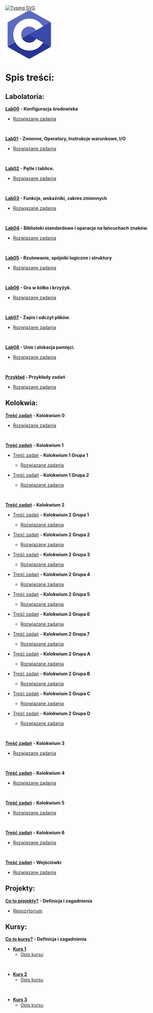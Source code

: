
 [![Typing SVG](https://readme-typing-svg.herokuapp.com?font=Fira+Code&weight=500&size=40&pause=1000&color=000000&width=600&height=100&lines=J%C4%99zyk+C)](https://github.com/dawidolko/Programming-C)
<br>![C](C.png)

# Spis treści:

## Labolatoria:

**[Lab00](LAB00/README.md) - Konfiguracja środowiska**
 - [Rozwiązane zadania](https://github.com/dawidolko/Programming-C/tree/main/LAB00)

<br>


**[Lab01](LAB01/README.md) - Zmienne, Operatory, Instrukcje warunkowe, I/O**
 - [Rozwiązane zadania](https://github.com/dawidolko/Programming-C/tree/main/LAB01)

<br>

**[Lab02](LAB02/README.md) - Pętle i tablice.**
 - [Rozwiązane zadania](https://github.com/dawidolko/Programming-C/tree/main/LAB02)

<br>

**[Lab03](LAB03/README.md) - Funkcje, wskaźniki, zakres zmiennych**
 - [Rozwiązane zadania](https://github.com/dawidolko/Programming-C/tree/main/LAB03)

<br>

**[Lab04](LAB04/README.md) - Biblioteki standardowe i operacje na łańcuchach znaków.**
 - [Rozwiązane zadania](https://github.com/dawidolko/Programming-C/tree/main/LAB04)

<br>

**[Lab05](LAB05/README.md) - Rzutowanie, spójniki logiczne  i struktury**
 - [Rozwiązane zadania](https://github.com/dawidolko/Programming-C/tree/main/LAB05)

<br>

**[Lab06](LAB06/README.md) - Gra w kółko i krzyżyk.**
 - [Rozwiązane zadania](https://github.com/dawidolko/Programming-C/tree/main/LAB06)

<br>

**[Lab07](LAB07/README.md) - Zapis i odczyt plików.**
 - [Rozwiązane zadania](https://github.com/dawidolko/Programming-C/tree/main/LAB07)

<br>

**[Lab08](LAB08/README.md) - Unie i alokacja pamięci.**
 - [Rozwiązane zadania](https://github.com/dawidolko/Programming-C/tree/main/LAB08)

<br>

**[Przykład](Example_tasks/README.md) - Przykłady zadań**
 - [Rozwiązane zadania](https://github.com/dawidolko/Programming-C/tree/main/Example_tasks)

## Kolokwia: 
**[Treść zadań](KOLOKWIUM/exam0/README.md) - Kolokwium 0**
 - [Rozwiązane zadania](https://github.com/dawidolko/Programming-C/tree/main/KOLOKWIUM/exam0)

<br>

 **[Treść zadań](KOLOKWIUM/exam1/README.md) - Kolokwium 1**

- [Treść zadań](KOLOKWIUM/exam1/Grupa1/README.md) **- Kolokwium 1 Grupa 1**
  - [Rozwiązane zadania](https://github.com/dawidolko/Programming-C/tree/main/KOLOKWIUM/exam1/Grupa1)

- [Treść zadań](KOLOKWIUM/exam1/Grupa2/README.md) **- Kolokwium 1 Grupa 2**
  - [Rozwiązane zadania](https://github.com/dawidolko/Programming-C/tree/main/KOLOKWIUM/exam1/Grupa2)
 
 <br>

**[Treść zadań](KOLOKWIUM/exam2/README.md) - Kolokwium 2**

- [Treść zadań](KOLOKWIUM/exam2/Grupa1/README.md) **- Kolokwium 2 Grupa 1**
  - [Rozwiązane zadania](https://github.com/dawidolko/Programming-C/tree/main/KOLOKWIUM/exam2/Grupa1)

- [Treść zadań](KOLOKWIUM/exam2/Grupa2/README.md) **- Kolokwium 2 Grupa 2**
   - [Rozwiązane zadania](https://github.com/dawidolko/Programming-C/tree/main/KOLOKWIUM/exam2/Grupa2)

- [Treść zadań](KOLOKWIUM/exam2/Grupa3/README.md) **- Kolokwium 2 Grupa 3**
   - [Rozwiązane zadania](https://github.com/dawidolko/Programming-C/tree/main/KOLOKWIUM/exam2/Grupa3)

- [Treść zadań](KOLOKWIUM/exam2/Grupa4/README.md) **- Kolokwium 2 Grupa 4**
   - [Rozwiązane zadania](https://github.com/dawidolko/Programming-C/tree/main/KOLOKWIUM/exam2/Grupa4)

- [Treść zadań](KOLOKWIUM/exam2/Grupa5/README.md) **- Kolokwium 2 Grupa 5**
   - [Rozwiązane zadania](https://github.com/dawidolko/Programming-C/tree/main/KOLOKWIUM/exam2/Grupa5)

- [Treść zadań](KOLOKWIUM/exam2/Grupa6/README.md) **- Kolokwium 2 Grupa 6**
   - [Rozwiązane zadania](https://github.com/dawidolko/Programming-C/tree/main/KOLOKWIUM/exam2/Grupa6)

- [Treść zadań](KOLOKWIUM/exam2/Grupa7/README.md) **- Kolokwium 2 Grupa 7**
   - [Rozwiązane zadania](https://github.com/dawidolko/Programming-C/tree/main/KOLOKWIUM/exam2/Grupa7)

- [Treść zadań](KOLOKWIUM/exam2/GrupaA/README.md) **- Kolokwium 2 Grupa A**
   - [Rozwiązane zadania](https://github.com/dawidolko/Programming-C/tree/main/KOLOKWIUM/exam2/GrupaA)

- [Treść zadań](KOLOKWIUM/exam2/GrupaB/README.md) **- Kolokwium 2 Grupa B**
   - [Rozwiązane zadania](https://github.com/dawidolko/Programming-C/tree/main/KOLOKWIUM/exam2/GrupaB)

- [Treść zadań](KOLOKWIUM/exam2/GrupaC/README.md) **- Kolokwium 2 Grupa C**
   - [Rozwiązane zadania](https://github.com/dawidolko/Programming-C/tree/main/KOLOKWIUM/exam2/GrupaC)

 - [Treść zadań](KOLOKWIUM/exam2/GrupaD/README.md) **- Kolokwium 2 Grupa D**
   - [Rozwiązane zadania](https://github.com/dawidolko/Programming-C/tree/main/KOLOKWIUM/exam2/GrupaD)

<br>

**[Treść zadań](KOLOKWIUM/exam3/README.md) - Kolokwium 3**
 - [Rozwiązane zadania](https://github.com/dawidolko/Programming-C/tree/main/KOLOKWIUM/exam3)

<br>

**[Treść zadań](KOLOKWIUM/exam4/README.md) - Kolokwium 4**
 - [Rozwiązane zadania](https://github.com/dawidolko/Programming-C/tree/main/KOLOKWIUM/exam4)

<br>

**[Treść zadań](KOLOKWIUM/exam5/README.md) - Kolokwium 5**
 - [Rozwiązane zadania](https://github.com/dawidolko/Programming-C/tree/main/KOLOKWIUM/exam5)

<br>

**[Treść zadań](KOLOKWIUM/exam6/README.md) - Kolokwium 6**
 - [Rozwiązane zadania](https://github.com/dawidolko/Programming-C/tree/main/KOLOKWIUM/exam6)

<br>

**[Treść zadań](KOLOKWIUM/wejściówki/README.md) - Wejściówki**
 - [Rozwiązane zadania](https://github.com/dawidolko/Programming-C/tree/main/KOLOKWIUM/wejsciówki)

## Projekty:

**[Co to projekty?](projects/README.md) - Definicja i zagadnienia**
 - [Repozytorium](https://github.com/dawidolko/Programming-C/tree/main/projects)


## Kursy:

**[Co to kursy?](courses/README.md) - Definicja i zagadnienia**
- **[Kurs 1](https://github.com/dawidolko/Programming-C/tree/main/courses/Course1)**
  - [Opis kursu](courses/Course1/README.md)

<br>
  
- **[Kurs 2](https://github.com/dawidolko/Programming-C/tree/main/courses/Course2)**
  - [Opis kursu](courses/Course2/README.md)

<br>
  
- **[Kurs 3](https://github.com/dawidolko/Programming-C/tree/main/courses/Course3)**
  - [Opis kursu](courses/Course3/README.md)

